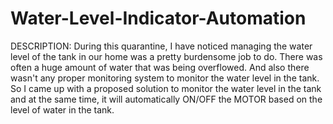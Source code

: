 # Water-Level-Indicator-Automation

DESCRIPTION:
During this quarantine, I have noticed managing the water level of the tank in our home was a pretty burdensome job to do. There was often a huge amount of water that was being overflowed. And also there wasn't any proper monitoring system to monitor the water level in the tank. So I came up with a proposed solution to monitor the water level in the tank and at the same time, it will automatically ON/OFF the MOTOR based on the level of water in the tank.  
